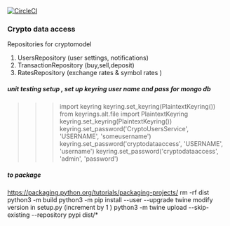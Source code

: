 

[![CircleCI](https://circleci.com/gh/athanikos/cryptodataaccess.svg?style=shield&circle-token=ecfbd9ba1187e20c781c6e467683e29e5418f915)](https://app.circleci.com/pipelines/github/athanikos/cryptodataaccess)



### Crypto data access  
Repositories for cryptomodel 
1. UsersRepository (user settings, notifications)
2. TransactionRepository (buy,sell,deposit) 
3. RatesRepository (exchange rates & symbol rates )

##### unit testing setup , set up keyring user name and pass for mongo db 
>>> import keyring 
>>> keyring.set_keyring(PlaintextKeyring())   
>>> from keyrings.alt.file import PlaintextKeyring    
>>> keyring.set_keyring(PlaintextKeyring())   
>>> keyring.set_password('CryptoUsersService', 'USERNAME', 'someusername') 
>>> keyring.set_password('cryptodataaccess', 'USERNAME', 'username') 
>>> keyring.set_password('cryptodataaccess', 'admin', 'password')
> 
> 
> 
##### to package 
https://packaging.python.org/tutorials/packaging-projects/
rm -rf dist 
python3 -m build
python3 -m pip install --user --upgrade twine
modify version in setup.py  (increment by 1 )
python3 -m twine upload --skip-existing --repository pypi dist/*
